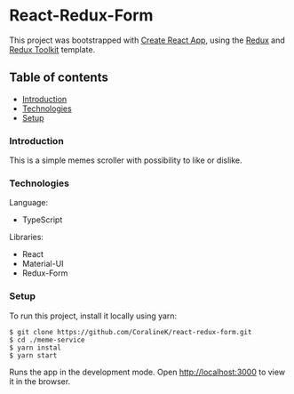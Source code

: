 # React-Redux-Form

This project was bootstrapped with [Create React App](https://github.com/facebook/create-react-app), using the [Redux](https://redux.js.org/) and [Redux Toolkit](https://redux-toolkit.js.org/) template.

## Table of contents
* [Introduction](#introduction)
* [Technologies](#technologies)
* [Setup](#setup)

### Introduction

This is a simple memes scroller with possibility to like or dislike.

### Technologies

Language:

- TypeScript

Libraries:

- React
- Material-UI
- Redux-Form

### Setup
To run this project, install it locally using yarn:

```
$ git clone https://github.com/CoralineK/react-redux-form.git
$ cd ./meme-service
$ yarn instal
$ yarn start
```

Runs the app in the development mode.
Open [http://localhost:3000](http://localhost:3000) to view it in the browser.
